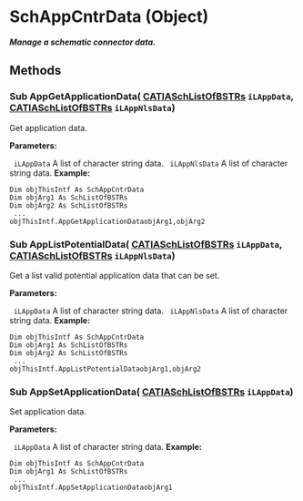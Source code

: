 # SchAppCntrData (Object)

**_Manage a schematic connector data._**

## Methods

### Sub **AppGetApplicationData**( [CATIASchListOfBSTRs](../CATSchPlatformInterfaces/interface_SchListOfBSTRs_37788.md)  `iLAppData`,  [CATIASchListOfBSTRs](../CATSchPlatformInterfaces/interface_SchListOfBSTRs_37788.md)  `iLAppNlsData`)

Get application data.

**Parameters:**

` iLAppData`      A list of character string data.
` iLAppNlsData`      A list of character string data.
**Example:**

```VBScript
Dim objThisIntf As SchAppCntrData
Dim objArg1 As SchListOfBSTRs
Dim objArg2 As SchListOfBSTRs
 ...
objThisIntf.AppGetApplicationDataobjArg1,objArg2

```

### Sub **AppListPotentialData**( [CATIASchListOfBSTRs](../CATSchPlatformInterfaces/interface_SchListOfBSTRs_37788.md)  `iLAppData`,  [CATIASchListOfBSTRs](../CATSchPlatformInterfaces/interface_SchListOfBSTRs_37788.md)  `iLAppNlsData`)

Get a list valid potential application data that can be set.

**Parameters:**

` iLAppData`      A list of character string data.
` iLAppNlsData`      A list of character string data.
**Example:**

```VBScript
Dim objThisIntf As SchAppCntrData
Dim objArg1 As SchListOfBSTRs
Dim objArg2 As SchListOfBSTRs
 ...
objThisIntf.AppListPotentialDataobjArg1,objArg2

```

### Sub **AppSetApplicationData**( [CATIASchListOfBSTRs](../CATSchPlatformInterfaces/interface_SchListOfBSTRs_37788.md)  `iLAppData`)

Set application data.

**Parameters:**

` iLAppData`      A list of character string data.
**Example:**

```VBScript
Dim objThisIntf As SchAppCntrData
Dim objArg1 As SchListOfBSTRs
 ...
objThisIntf.AppSetApplicationDataobjArg1

```